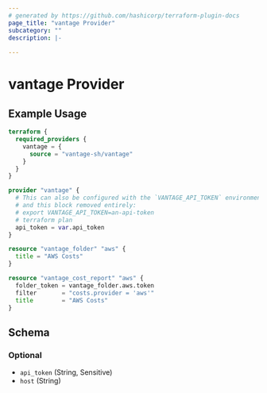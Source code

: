 ```yaml
---
# generated by https://github.com/hashicorp/terraform-plugin-docs
page_title: "vantage Provider"
subcategory: ""
description: |-
  
---
```


# vantage Provider



## Example Usage

```terraform
terraform {
  required_providers {
    vantage = {
      source = "vantage-sh/vantage"
    }
  }
}

provider "vantage" {
  # This can also be configured with the `VANTAGE_API_TOKEN` environment variable
  # and this block removed entirely:
  # export VANTAGE_API_TOKEN=an-api-token
  # terraform plan
  api_token = var.api_token
}

resource "vantage_folder" "aws" {
  title = "AWS Costs"
}

resource "vantage_cost_report" "aws" {
  folder_token = vantage_folder.aws.token
  filter       = "costs.provider = 'aws'"
  title        = "AWS Costs"
}
```

<!-- schema generated by tfplugindocs -->
## Schema

### Optional

- `api_token` (String, Sensitive)
- `host` (String)
